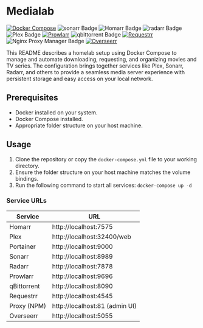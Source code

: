 # Medialab

[![Docker Compose](https://img.shields.io/badge/Docker--Compose-blue?logo=docker&logoColor=white)](https://docs.docker.com/compose/)
![sonarr Badge](https://img.shields.io/badge/sonarr-2596BE?logo=sonarr&logoColor=fff&style=flat)
![Homarr Badge](https://img.shields.io/badge/Homarr-FA5252?logo=homarr&logoColor=fff&style=flat)
![radarr Badge](https://img.shields.io/badge/radarr-FFCB3D?logo=radarr&logoColor=000&style=flat)  
![Plex Badge](https://img.shields.io/badge/Plex-EBAF00?logo=plex&logoColor=fff&style=flat)
[![Prowlarr](https://img.shields.io/badge/Prowlarr-22223b?logo=prowlarr&logoColor=white)](https://prowlarr.com/)
![qbittorrent Badge](https://img.shields.io/badge/qbittorrent-2F67BA?logo=qbittorrent&logoColor=fff&style=flat)
[![Requestrr](https://img.shields.io/badge/Requestrr-4B8DF8?logo=data:image/svg+xml;base64,PHN2ZyBmaWxsPSIjZmZmIiB2aWV3Qm94PSIwIDAgMzAgMzAiIHdpZHRoPSIzMCIgaGVpZ2h0PSIzMCIgeG1sbnM9Imh0dHA6Ly93d3cudzMub3JnLzIwMDAvc3ZnIj48Y2lyY2xlIGN4PSIxNSIgY3k9IjE1IiByPSIxNSIgZmlsbD0iIzRiOGRmOCIvPjxwYXRoIGQ9Ik0yMSAxM2gtNnYtM2MwLTEuMS0uOS0yLTItMnMtMiAuOS0yIDJ2M2gtNmMtMS4xIDAtMiAuOS0yIDJ2N2MwIDEuMS45IDIgMiAyaDE4YzEuMSAwIDItLjkgMi0ydi03YzAtMS4xLS45LTItMi0yem0tNiA2Yy0xLjEgMC0yLS45LTItMnMuOS0yIDItMiAyIC45IDIgMi0uOSAyLTItMnoiIGZpbGw9IiNmZmYiLz48L3N2Zz4=)](https://github.com/darkalfx/requestrr)
![Nginx Proxy Manager Badge](https://img.shields.io/badge/Nginx%20Proxy%20Manager-F15833?logo=nginxproxymanager&logoColor=fff&style=flat)
[![Overseerr](https://img.shields.io/badge/Overseerr-FF6C2C?logo=overseerr&logoColor=white)](https://overseerr.dev/)

This README describes a homelab setup using Docker Compose to manage and automate downloading, requesting, and organizing movies and TV series. The configuration brings together services like Plex, Sonarr, Radarr, and others to provide a seamless media server experience with persistent storage and easy access on your local network.

## Prerequisites

- Docker installed on your system.
- Docker Compose installed.
- Appropriate folder structure on your host machine.


## Usage

1. Clone the repository or copy the `docker-compose.yml` file to your working directory.
2. Ensure the folder structure on your host machine matches the volume bindings.
3. Run the following command to start all services: ```docker-compose up -d```

### Service URLs

| Service      | URL                                  |
|--------------|--------------------------------------|
| Homarr       | http://localhost:7575                |
| Plex         | http://localhost:32400/web           |
| Portainer    | http://localhost:9000                |
| Sonarr       | http://localhost:8989                |
| Radarr       | http://localhost:7878                |
| Prowlarr     | http://localhost:9696                |
| qBittorrent  | http://localhost:8090                |
| Requestrr    | http://localhost:4545                |
| Proxy (NPM)  | http://localhost:81 (admin UI)       |
| Overseerr    | http://localhost:5055                |